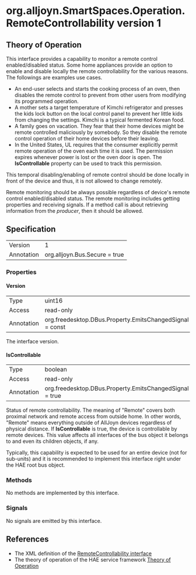 # org.alljoyn.SmartSpaces.Operation.RemoteControllability version 1

## Theory of Operation
This interface provides a capability to monitor a remote control
enabled/disabled status. Some home appliances provide an option to enable and
disable locally the remote controllability for the various reasons.
The followings are examples use cases.

* An end-user selects and starts the cooking process of an oven, then disables
  the remote control to prevent from other users from modifying its programmed
  operation.
* A mother sets a target temperature of Kimchi refrigerator and presses the
  kids lock button on the local control panel to prevent her little kids from
  changing the settings. Kimchi is a typical fermented Korean food.
* A family goes on vacation. They fear that their home devices might be remote
  controlled maliciously by somebody. So they disable the remote control
  operation of their home devices before their leaving.
* In the United States, UL requires that the consumer explicitly permit remote
  operation of the oven each time it is used. The permission expires whenever
  power is lost or the oven door is open. The **IsControllable** property
  can be used to track this permission.

This temporal disabling/enabling of remote control should be done locally
in front of the device and thus, it is not allowed to change remotely.

Remote monitoring should be always possible regardless of device's remote
control enabled/disabled status. The remote monitoring includes getting
properties and receiving signals. If a method call is about retrieving
information from the _producer_, then it should be allowed.

## Specification

|            |                                                                |
|------------|----------------------------------------------------------------|
| Version    | 1                                                              |
| Annotation | org.alljoyn.Bus.Secure = true                                  |

### Properties

#### Version

|                   |                                                         |
|-------------------|---------------------------------------------------------|
| Type              | uint16                                                  |
| Access            | read-only                                               |
| Annotation        | org.freedesktop.DBus.Property.EmitsChangedSignal = const|

The interface version.

#### IsControllable

|            |                                                                |
|------------|----------------------------------------------------------------|
| Type       | boolean                                                        |
| Access     | read-only                                                      |
| Annotation | org.freedesktop.DBus.Property.EmitsChangedSignal = true        |

Status of remote controllability. The meaning of "Remote" covers both proximal
network and remote access from outside home. In other words, "Remote" means
everything outside of AllJoyn devices regardless of physical distance.
If **IsControllable** is true, the device is controllable by remote devices.
This value affects all interfaces of the bus object it belongs to and even its
children objects, if any.

Typically, this capability is expected to be used for an entire device (not for
sub-units) and it is recommended to implement this interface right under the
HAE root bus object.

### Methods

No methods are implemented by this interface.

### Signals

No signals are emitted by this interface.

## References

  * The XML definition of the [RemoteControllability interface](RemoteControllability-v1.xml)
  * The theory of operation of the HAE service framework [Theory of Operation](/org.alljoyn.SmartSpaces/theory-of-operation-v1)
